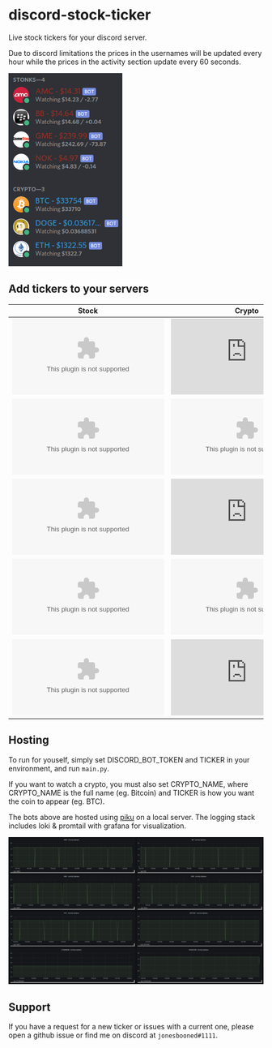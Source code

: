 # discord-stock-ticker

Live stock tickers for your discord server.

Due to discord limitations the prices in the usernames will be updated every hour while the prices in the activity section update every 60 seconds.

![Discord Sidebar w/ Bots](/assets/sidebar.png)

## Add tickers to your servers

Stock | Crypto
------------ | -------------
[![GameStop](https://logo.clearbit.com/gamestop.com)](https://discord.com/api/oauth2/authorize?client_id=805268557994262529&permissions=0&scope=bot) | [![Bitcoin](https://logo.clearbit.com/bitcoin.org)](https://discord.com/api/oauth2/authorize?client_id=805599050871210014&permissions=0&scope=bot)
[![Blackberry](https://logo.clearbit.com/blackberry.com)](https://discord.com/api/oauth2/authorize?client_id=805289769272999986&permissions=0&scope=bot) | [![Bitcoin Cash](https://logo.clearbit.com/bitcoin.com)](https://discord.com/api/oauth2/authorize?client_id=805604560013230170&permissions=0&scope=bot)
[![AMC Theatres](https://logo.clearbit.com/amctheatres.com)](https://discord.com/api/oauth2/authorize?client_id=805294017441038357&permissions=0&scope=bot) | [![Ethereum](https://logo.clearbit.com/ethereum.org)](https://discord.com/api/oauth2/authorize?client_id=805605209522962452&permissions=0&scope=bot)
[![Nokia](https://logo.clearbit.com/nokia.com)](https://discord.com/api/oauth2/authorize?client_id=805294107962245120&permissions=0&scope=bot) | [![Dogecoin](https://logo.clearbit.com/dogecoin.com)](https://discord.com/api/oauth2/authorize?client_id=805605888387186699&permissions=0&scope=bot)
[![Principal Financial Group](https://logo.clearbit.com/principal.com)](https://discord.com/api/oauth2/authorize?client_id=805466470930055189&permissions=0&scope=bot) | [![Monero](https://logo.clearbit.com/getmonero.org)](https://discord.com/api/oauth2/authorize?client_id=806282848045629451&permissions=0&scope=bot)

## Hosting

To run for youself, simply set DISCORD_BOT_TOKEN and TICKER in your environment, and run `main.py`.

If you want to watch a crypto, you must also set CRYPTO_NAME, where CRYPTO_NAME is the full name (eg. Bitcoin) and TICKER is how you want the coin to appear (eg. BTC).

The bots above are hosted using [piku](https://github.com/piku/piku) on a local server. The logging stack includes loki & promtail with grafana for visualization.

![Really cool grafana dashboard](/assets/grafana.png)

## Support

If you have a request for a new ticker or issues with a current one, please open a github issue or find me on discord at `jonesbooned#1111`.